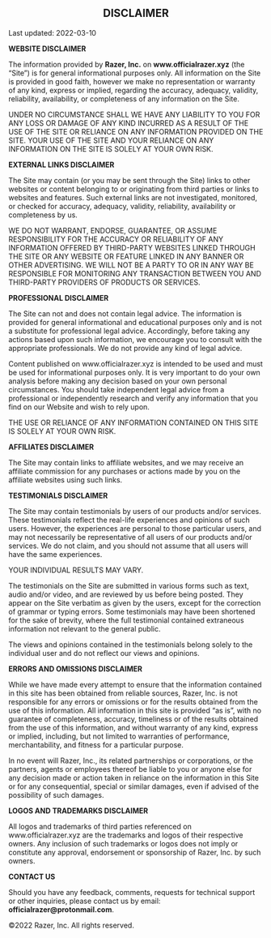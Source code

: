 
<h2 style="text-align: center;"><b>DISCLAIMER</b></h2>
<p>Last updated: 2022-03-10</p>
<p><b>WEBSITE DISCLAIMER</b></p>
<p>The information provided by <b>Razer, Inc.</b> on <b>www.officialrazer.xyz</b> (the “Site”) is for general informational purposes only. All information on the Site is provided in good faith, however we make no representation or warranty of any kind, express or implied, regarding the accuracy, adequacy, validity, reliability, availability, or completeness of any information on the Site.</p>
<p>UNDER NO CIRCUMSTANCE SHALL WE HAVE ANY LIABILITY TO YOU FOR ANY LOSS OR DAMAGE OF ANY KIND INCURRED AS A RESULT OF THE USE OF THE SITE OR RELIANCE ON ANY INFORMATION PROVIDED ON THE SITE. YOUR USE OF THE SITE AND YOUR RELIANCE ON ANY INFORMATION ON THE SITE IS SOLELY AT YOUR OWN RISK.</p>
<p><b>EXTERNAL LINKS DISCLAIMER</b></p>
<p>The Site may contain (or you may be sent through the Site) links to other websites or content belonging to or originating from third parties or links to websites and features. Such external links are not investigated, monitored, or checked for accuracy, adequacy, validity, reliability, availability or completeness by us.</p>

<p>WE DO NOT WARRANT, ENDORSE, GUARANTEE, OR ASSUME RESPONSIBILITY FOR THE ACCURACY OR RELIABILITY OF ANY INFORMATION OFFERED BY THIRD-PARTY WEBSITES LINKED THROUGH THE SITE OR ANY WEBSITE OR FEATURE LINKED IN ANY BANNER OR OTHER ADVERTISING. WE WILL NOT BE A PARTY TO OR IN ANY WAY BE RESPONSIBLE FOR MONITORING ANY TRANSACTION BETWEEN YOU AND THIRD-PARTY PROVIDERS OF PRODUCTS OR SERVICES.</p>
<p><b>PROFESSIONAL DISCLAIMER</b></p><p>The Site can not and does not contain legal advice. The information is provided for general informational and educational purposes only and is not a substitute for professional legal advice. Accordingly, before taking any actions based upon such information, we encourage you to consult with the appropriate professionals. We do not provide any kind of legal advice.</p> <p>Content published on www.officialrazer.xyz is intended to be used and must be used for informational purposes only. It is very important to do your own analysis before making any decision based on your own personal circumstances. You should take independent legal advice from a professional or independently research and verify any information that you find on our Website and wish to rely upon. </p><p>THE USE OR RELIANCE OF ANY INFORMATION CONTAINED ON THIS SITE IS SOLELY AT YOUR OWN RISK.</p>
<p><b>AFFILIATES DISCLAIMER</b></p><p>The Site may contain links to affiliate websites, and we may receive an affiliate commission for any purchases or actions made by you on the affiliate websites using such links.</p>
<p><b>TESTIMONIALS DISCLAIMER</b></p><p>The Site may contain testimonials by users of our products and/or services. These testimonials reflect the real-life experiences and opinions of such users. However, the experiences are personal to those particular users, and may not necessarily be representative of all users of our products and/or services. We do not claim, and you should not assume that all users will have the same experiences.</p> <p>YOUR INDIVIDUAL RESULTS MAY VARY.</p> <p>The testimonials on the Site are submitted in various forms such as text, audio and/or video, and are reviewed by us before being posted. They appear on the Site verbatim as given by the users, except for the correction of grammar or typing errors. Some testimonials may have been shortened for the sake of brevity, where the full testimonial contained extraneous information not relevant to the general public.</p> <p>The views and opinions contained in the testimonials belong solely to the individual user and do not reflect our views and opinions.</p>
<p><b>ERRORS AND OMISSIONS DISCLAIMER</b></p>
<p>While we have made every attempt to ensure that the information contained in this site has been obtained from reliable sources, Razer, Inc. is not responsible for any errors or omissions or for the results obtained from the use of this information. All information in this site is provided “as is”, with no guarantee of completeness, accuracy, timeliness or of the results obtained from the use of this information, and without warranty of any kind, express or implied, including, but not limited to warranties of performance, merchantability, and fitness for a particular purpose.</p> <p>In no event will Razer, Inc., its related partnerships or corporations, or the partners, agents or employees thereof be liable to you or anyone else for any decision made or action taken in reliance on the information in this Site or for any consequential, special or similar damages, even if advised of the possibility of such damages.</p>

<p><b>LOGOS AND TRADEMARKS DISCLAIMER</b></p>
<p>All logos and trademarks of third parties referenced on www.officialrazer.xyz are the trademarks and logos of their respective owners. Any inclusion of such trademarks or logos does not imply or constitute any approval, endorsement or sponsorship of Razer, Inc. by such owners.</p>
<p><b>CONTACT US</b></p>
<p>Should you have any feedback, comments, requests for technical support or other inquiries, please contact us by email: <b>officialrazer@protonmail.com</b>.</p>
<p> ©2022 Razer, Inc. All rights reserved.</p>
